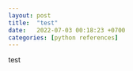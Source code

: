 ```yaml
---
layout: post
title:  "test"
date:   2022-07-03 00:18:23 +0700
categories: [python references]
---
```



test